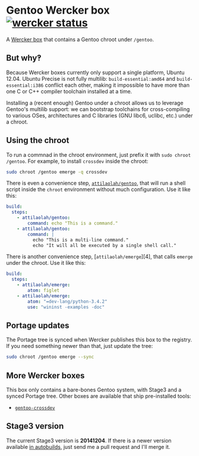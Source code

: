 # Gentoo Wercker box [![wercker status](https://app.wercker.com/status/92877b55ac71655b2435346c0218adb0/s "wercker status")](https://app.wercker.com/project/bykey/92877b55ac71655b2435346c0218adb0)

A [Wercker box][0] that contains a Gentoo chroot under `/gentoo`.

## But why‽

Because Wercker boxes currently only support a single platform, Ubuntu 12.04.
Ubuntu Precise is not fully multilib: `build-essential:amd64` and
`build-essential:i386` conflict each other, making it impossible to have more
than one C or C++ compiler toolchain installed at a time.

Installing a (recent enough) Gentoo under a chroot allows us to leverage
Gentoo's multilib support: we can bootstrap toolchains for cross-compiling to
various OSes, architectures and C libraries (GNU libc6, uclibc, etc.) under a
chroot.

## Using the chroot

To run a commnad in the chroot environment, just prefix it with `sudo chroot
/gentoo`. For example, to install `crossdev` inside the chroot:

```sh
sudo chroot /gentoo emerge -q crossdev
```

There is even a convenience step, [`attilaolah/gentoo`][3], that will run a
shell script inside the `chroot` environment without much configuration. Use it
like this:

```yaml
build:
  steps:
    - attilaolah/gentoo:
        command: echo "This is a command."
    - attilaolah/gentoo:
        command: |
          echo "This is a multi-line command."
          echo "It will all be executed by a single shell call."
```

There is another convenience step, [`attilaolah/emerge`][4], that calls
`emerge` under the chroot. Use it like this:

```yaml
build:
  steps:
    - attilaolah/emerge:
        atom: figlet
    - attilaolah/emerge:
        atom: "=dev-lang/python-3.4.2"
        use: "wininst -examples -doc"
```

## Portage updates

The Portage tree is synced when Wercker publishes this box to the registry. If
you need something newer than that, just update the tree:

```sh
sudo chroot /gentoo emerge --sync
```

## More Wercker boxes

This box only contains a bare-bones Gentoo system, with Stage3 and a synced
Portage tree. Other boxes are available that ship pre-installed tools:

* [`gentoo-crossdev`][2]

## Stage3 version

The current Stage3 version is **20141204**. If there is a newer version
available [in autobuilds][1], just send me a pull request and I'll merge it.

[0]: https://app.wercker.com/#applications/54944cfd6b3ba8733da381b9/tab/details
[1]: http://distfiles.gentoo.org/releases/amd64/autobuilds/current-stage3-amd64/
[2]: //github.com/attilaolah/wercker-box-gentoo-crossdev
[3]: //github.com/attilaolah/wercker-step-gentoo
[3]: //github.com/attilaolah/wercker-step-emerge
